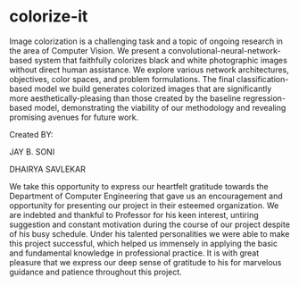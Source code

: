 # colorize-it

Image colorization is a challenging task and a topic of ongoing research in the area of Computer Vision. 
We present a convolutional-neural-network-based system that faithfully colorizes black and white photographic images without direct human assistance. 
We explore various network architectures, objectives, color spaces, and problem formulations. 
The final classification-based model we build generates colorized images that are significantly more aesthetically-pleasing than those created by the baseline regression-based model, demonstrating the viability of our methodology and revealing promising avenues for future work.

Created BY:

JAY B. SONI

DHAIRYA SAVLEKAR



We take this opportunity to express our heartfelt gratitude towards the Department of Computer Engineering that gave us an encouragement and opportunity for presenting our project in their esteemed organization. 
We are indebted and thankful to Professor for his keen interest, untiring suggestion and constant motivation during the course of our project despite of his busy schedule. 
Under his talented personalities we were able to make this project successful, which helped us immensely in applying the basic and fundamental knowledge in professional practice. 
It is with great pleasure that we express our deep sense of gratitude to his for marvelous guidance and patience throughout this project.
